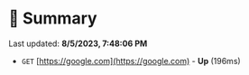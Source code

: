 # 📖 Summary
Last updated: **8/5/2023, 7:48:06 PM**

- `GET` [https://google.com](https://google.com) - **Up** (196ms)
